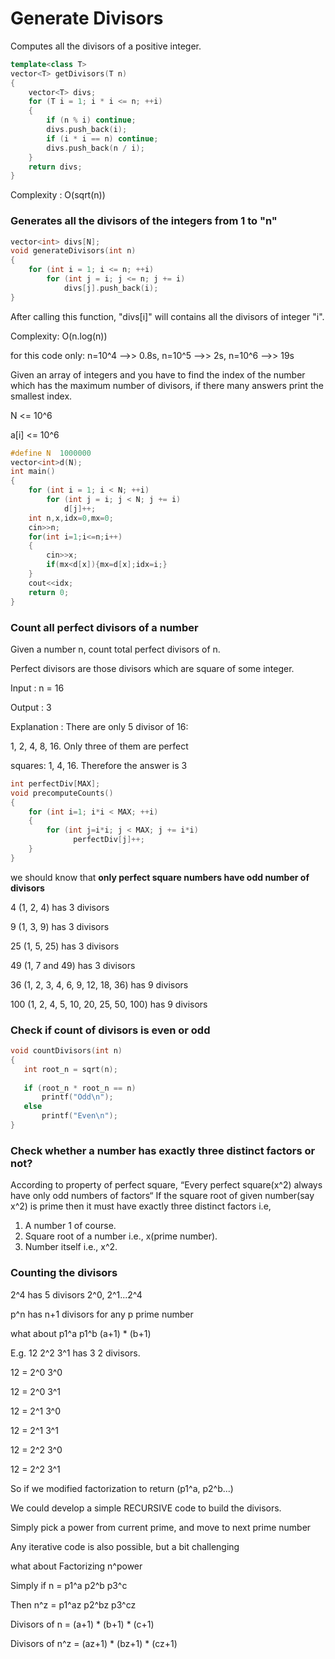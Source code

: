 # Generate Divisors

Computes all the divisors of a positive integer.
```cpp
template<class T>
vector<T> getDivisors(T n) 
{
    vector<T> divs;
    for (T i = 1; i * i <= n; ++i) 
    {
        if (n % i) continue;
        divs.push_back(i);
        if (i * i == n) continue;
        divs.push_back(n / i);
    }
    return divs;
}
```
Complexity : O(sqrt(n))

### Generates all the divisors of the integers from 1 to "n"
```cpp
vector<int> divs[N];
void generateDivisors(int n) 
{
    for (int i = 1; i <= n; ++i)
        for (int j = i; j <= n; j += i)
            divs[j].push_back(i);
}
```
After calling this function, "divs[i]" will contains all the divisors of integer "i".
 
Complexity: O(n.log(n))
    
for this code only: 
n=10^4 -->> 0.8s,
n=10^5 -->> 2s,
n=10^6 -->> 19s    


Given an array of integers and you have to find the index of the number which has the maximum number of divisors, 
if there many answers print the smallest index.
    
N <= 10^6

a[i] <= 10^6

```cpp
#define N  1000000
vector<int>d(N);
int main()
{
    for (int i = 1; i < N; ++i)
        for (int j = i; j < N; j += i)
            d[j]++;
    int n,x,idx=0,mx=0;
    cin>>n;
    for(int i=1;i<=n;i++)
    {
        cin>>x;
        if(mx<d[x]){mx=d[x];idx=i;}
    }
    cout<<idx;
    return 0;
}
```
### Count all perfect divisors of a number

Given a number n, count total perfect divisors of n.
    
Perfect divisors are those divisors which are square of some integer.
    
Input  : n = 16 
    
Output : 3
    
Explanation : There are only 5 divisor of 16:

1, 2, 4, 8, 16. Only three of them are perfect

squares: 1, 4, 16. Therefore the answer is 3
    
```cpp
int perfectDiv[MAX]; 
void precomputeCounts() 
{ 
    for (int i=1; i*i < MAX; ++i) 
    { 
        for (int j=i*i; j < MAX; j += i*i) 
              perfectDiv[j]++; 
    } 
} 
```

we should know that **only perfect square numbers have odd number of divisors** 

4 (1, 2, 4) has 3 divisors

9 (1, 3, 9) has 3 divisors

25 (1, 5, 25) has 3 divisors

49 (1, 7 and 49)  has 3 divisors

36 (1, 2, 3, 4, 6, 9, 12, 18, 36) has 9 divisors

100 (1, 2, 4, 5, 10, 20, 25, 50, 100) has 9 divisors
 
 ### Check if count of divisors is even or odd
 ```cpp
void countDivisors(int n) 
{ 
    int root_n = sqrt(n); 
    
    if (root_n * root_n == n) 
        printf("Odd\n"); 
    else
        printf("Even\n"); 
} 
```
 
### Check whether a number has exactly three distinct factors or not?
    
According to property of perfect square, “Every perfect square(x^2) always have only odd numbers of factors“
If the square root of given number(say x^2) is prime then it must have exactly three distinct factors i.e,

1) A number 1 of course.
2) Square root of a number i.e., x(prime number).
3) Number itself i.e., x^2.

 ### Counting the divisors
 
 2^4 has 5 divisors 2^0, 2^1...2^4
 
 p^n has n+1 divisors for any p prime number
 
 what about p1^a  p1^b  	(a+1) * (b+1)
 
 E.g. 12 2^2  3^1	has 3  2 divisors.
 
 12 = 2^0  3^0
 
 12 = 2^0  3^1
 
 12 = 2^1  3^0
 
 12 = 2^1  3^1
 
 12 = 2^2  3^0
 
 12 = 2^2  3^1
 
 So if we modified factorization to return (p1^a, p2^b...)
 
 We could develop a simple RECURSIVE code to build the divisors.
 
 Simply pick a power from current prime, and move to next prime number
 
 Any iterative code is also possible, but a bit challenging
 
 what about Factorizing n^power
 
 Simply if 	n   = p1^a 		 p2^b 		 p3^c
 
 Then      	n^z = p1^az 	 p2^bz 	 p3^cz

 Divisors of 	n   = (a+1) 	* (b+1) 	* (c+1)
 
 Divisors of 	n^z = (az+1) 	* (bz+1) 	* (cz+1)
 
 
